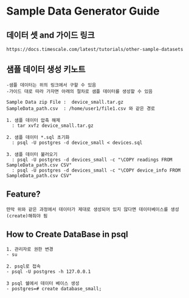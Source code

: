 # Sample Data Generator Guide

## 데이터 셋 and 가이드 링크
```
https://docs.timescale.com/latest/tutorials/other-sample-datasets
```

## 샘플 데이터 생성 키노트
```
-샘플 데이터는 위의 링크에서 구할 수 있음
-가이드 대로 따라 가자면 아래의 절차로 샘플 데이터를 생성할 수 있음

Sample Data zip File :  device_small.tar.gz
SampleData_path.csv  : /home/user1/file1.csv 와 같은 경로

1. 샘플 데이터 압축 해제
  : tar xvfz device_small.tar.gz

2. 샘플 데이터 *.sql 초기화 
  : psql -U postgres -d device_small < devices.sql

3. 샘플 데이터 불러오기
  : psql -U postgres -d devices_small -c "\COPY readings FROM SampleData_path.csv CSV"
  : psql -U postgres -d devices_small -c "\COPY device_info FROM SampleData_path.csv CSV"
```

## Feature?
```
먄악 위와 같은 과정에서 데이터가 제대로 생성되어 있지 않다면 데이터베이스를 생성(create)해줘야 됨
```

## How to Create DataBase in psql
```
1. 관리자로 권한 변경
- su

2. psql로 접속
- psql -U postgres -h 127.0.0.1

3 psql 쉘에서 데이터 베이스 생성
- postgres=# create database_small;
```
